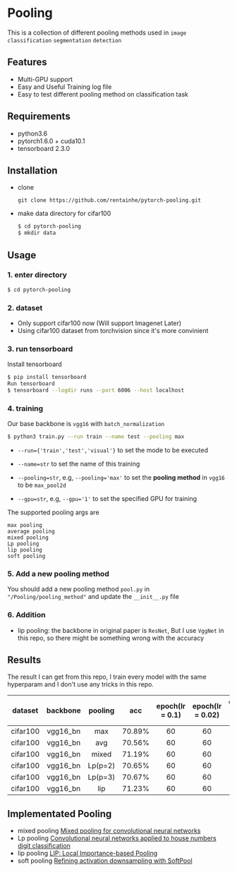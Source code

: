 # Pooling
This is a collection of different pooling methods used in `image classification` `segmentation` `detection`

## Features
* Multi-GPU support
* Easy and Useful Training log file
* Easy to test different pooling method on classification task

## Requirements
* python3.6
* pytorch1.6.0 + cuda10.1
* tensorboard 2.3.0

## Installation
* clone
  ```
  git clone https://github.com/rentainhe/pytorch-pooling.git
  ```
* make data directory for cifar100
  ```bash
  $ cd pytorch-pooling
  $ mkdir data
  ```
 
## Usage

### 1. enter directory
```bash
$ cd pytorch-pooling
```

### 2. dataset
* Only support cifar100 now (Will support Imagenet Later)
* Using cifar100 dataset from torchvision since it's more convinient

### 3. run tensorboard
Install tensorboard
```bash
$ pip install tensorboard
Run tensorboard
$ tensorboard --logdir runs --port 6006 --host localhost
```

### 4. training
Our base backbone is `vgg16` with `batch_normalization`
```bash
$ python3 train.py --run train --name test --pooling max
```

- ```--run={'train','test','visual'}``` to set the mode to be executed

- ```--name=str``` to set the name of this training

- ```--pooling=str```, e.g, `--pooling='max'` to set the __pooling method__ in `vgg16` to be `max_pool2d`

- ```--gpu=str```, e.g, `--gpu='1'` to set the specified GPU for training

The supported pooling args are
```
max pooling
average pooling
mixed pooling
Lp pooling
lip pooling
soft pooling
```

### 5. Add a new pooling method
You should add a new pooling method `pool.py` in `"/Pooling/pooling_method"` and update the `__init__.py` file

### 6. Addition
- lip pooling: the backbone in original paper is `ResNet`, But I use `VggNet` in this repo, so there might be something wrong with the accuracy

## Results
The result I can get from this repo, I train every model with the same hyperparam and I don't use any tricks in this repo.

|dataset|backbone|pooling|acc|epoch(lr = 0.1)|epoch(lr = 0.02)|epoch(lr = 0.004)|epoch(lr = 0.0008)|total epoch|
|:---:|:---:|:---:|:---:|:---:|:---:|:---:|:---:|:---:
|cifar100|vgg16_bn|max|70.89%|60|60|40|40|200|
|cifar100|vgg16_bn|avg|70.56%|60|60|40|40|200|
|cifar100|vgg16_bn|mixed|71.19%|60|60|40|40|200|
|cifar100|vgg16_bn|Lp(p=2)|70.65%|60|60|40|40|200|
|cifar100|vgg16_bn|Lp(p=3)|70.67%|60|60|40|40|200|
|cifar100|vgg16_bn|lip|71.23%|60|60|40|40|200|

## Implementated Pooling

- mixed pooling [Mixed pooling for convolutional neural networks](https://rd.springer.com/chapter/10.1007/978-3-319-11740-9_34)
- Lp pooling [Convolutional neural networks applied to house numbers digit
classification](https://arxiv.org/abs/1204.3968)
- lip pooling [LIP: Local Importance-based Pooling](https://arxiv.org/abs/1908.04156)
- soft pooling [Refining activation downsampling with SoftPool](https://arxiv.org/abs/2101.00440)